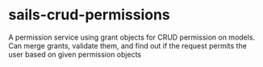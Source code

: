 # sails-crud-permissions
A permission service using grant objects for CRUD permission on models. Can merge grants, validate them, and find out if the request permits the user based on given permission objects
